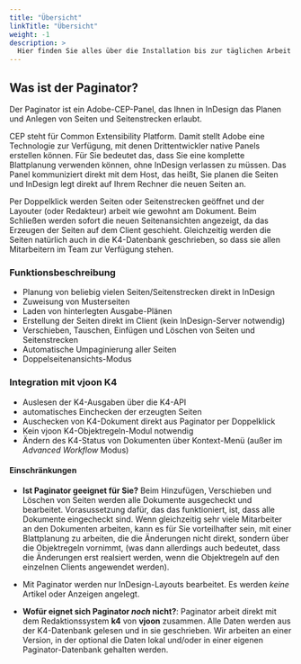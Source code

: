 ```yaml
---
title: "Übersicht"
linkTitle: "Übersicht"
weight: -1
description: >
  Hier finden Sie alles über die Installation bis zur täglichen Arbeit mit dem Paginator.
---
```




## Was ist der Paginator?

Der Paginator ist ein Adobe-CEP-Panel, das Ihnen in InDesign das Planen und Anlegen von Seiten und Seitenstrecken erlaubt. 

CEP steht für Common Extensibility Platform. Damit stellt Adobe eine Technologie zur Verfügung, mit denen Drittentwickler native Panels erstellen können. Für Sie bedeutet das, dass Sie eine komplette Blattplanung verwenden können, ohne InDesign verlassen zu müssen. Das Panel kommuniziert direkt mit dem Host, das heißt, Sie planen die Seiten und InDesign legt direkt auf Ihrem Rechner die neuen Seiten an.

Per Doppelklick werden Seiten oder Seitenstrecken geöffnet und der Layouter (oder Redakteur) arbeit wie gewohnt am Dokument. Beim Schließen werden sofort die neuen Seitenansichten angezeigt, da das Erzeugen der Seiten auf dem Client geschieht. Gleichzeitig werden die Seiten natürlich auch in die K4-Datenbank geschrieben, so dass sie allen Mitarbeitern im Team zur Verfügung stehen.

### Funktionsbeschreibung

* Planung von beliebig vielen Seiten/Seitenstrecken direkt in InDesign
* Zuweisung von Musterseiten
* Laden von hinterlegten Ausgabe-Plänen
* Erstellung der Seiten direkt im Client (kein InDesign-Server notwendig)
* Verschieben, Tauschen, Einfügen und Löschen von Seiten und Seitenstrecken
* Automatische Umpaginierung aller Seiten
* Doppelseitenansichts-Modus 

### Integration mit vjoon K4

* Auslesen der K4-Ausgaben über die K4-API
* automatisches Einchecken der erzeugten Seiten
* Auschecken von K4-Dokument direkt aus Paginator per Doppelklick
* Kein vjoon K4-Objektregeln-Modul notwendig
* Ändern des K4-Status von Dokumenten über Kontext-Menü (außer im *Advanced Workflow* Modus)


#### Einschränkungen

* **Ist Paginator geeignet für Sie?** Beim Hinzufügen, Verschieben und Löschen von Seiten werden alle Dokumente ausgecheckt und bearbeitet. Vorasussetzung dafür, das das funktioniert, ist, dass alle Dokumente eingecheckt sind. Wenn gleichzeitig sehr viele Mitarbeiter an den Dokumenten arbeiten, kann es für Sie vorteilhafter sein, mit einer Blattplanung zu arbeiten, die die Änderungen nicht direkt, sondern über die Objektregeln vornimmt, (was dann allerdings auch bedeutet, dass die Änderungen erst realsiert werden, wenn die Objektregeln auf den einzelnen Clients angewendet werden). 

* Mit Paginator werden nur InDesign-Layouts bearbeitet. Es werden *keine* Artikel oder Anzeigen angelegt.


* **Wofür eignet sich Paginator *noch* nicht?**: Paginator arbeit direkt mit dem Redaktionssystem **k4** von **vjoon** zusammen. Alle Daten werden aus der K4-Datenbank gelesen und in sie geschrieben. Wir arbeiten an einer Version, in der optional die Daten lokal und/oder in einer eigenen Paginator-Datenbank gehalten werden.



